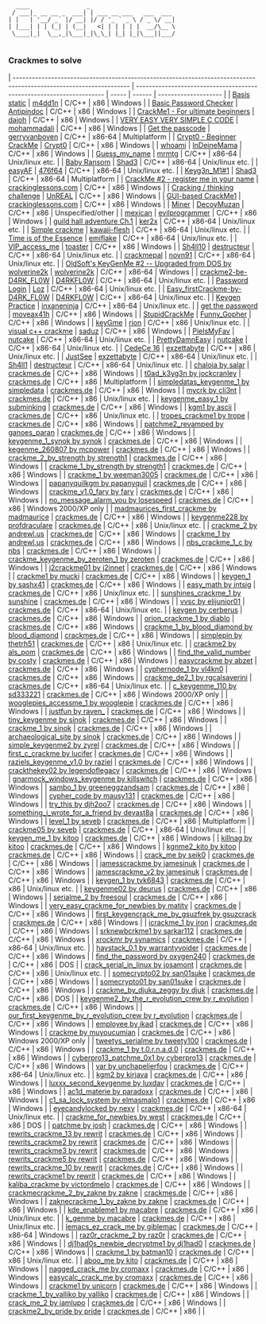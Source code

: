 ```

  ____                _                        
 / ___|_ __ __ _  ___| | ___ __ ___   ___  ___ 
| |   | '__/ _` |/ __| |/ / '_ ` _ \ / _ \/ __|
| |___| | | (_| | (__|   <| | | | | |  __/\__ \
 \____|_|  \__,_|\___|_|\_\_| |_| |_|\___||___/
                                               
```
### Crackmes to solve

| ------------------------------------------------------------------------------------------------------------------ | -------------------------------------------------------------------- | ----- | ------ | -------------------- |
| [Basis static](https://crackmes.one/crackme/60564b7e33c5d471f8c6e5cf)                                              | [m4dd1n](https://crackmes.one/user/m4dd1n)                           | C/C++ | x86    | Windows              |
| [Basic Password Checker](https://crackmes.one/crackme/6037affd33c5d42c3d016c0b)                                    | [Antipindoc](https://crackmes.one/user/Antipindoc)                   | C/C++ | x86    | Windows              |
| [CrackMe1 - For ultimate beginners](https://crackmes.one/crackme/60318a0a33c5d42c3d016b5d)                         | [dajoh](https://crackmes.one/user/dajoh)                             | C/C++ | x86    | Windows              |
| [VERY EASY VERY SIMPLE C CODE](https://crackmes.one/crackme/5fe8258333c5d4264e590114)                              | [mohammadali](https://crackmes.one/user/mohammadali)                 | C/C++ | x86    | Windows              |
| [Get the passcode](https://crackmes.one/crackme/5fca1e7933c5d424269a1a68)                                          | [gerryvanboven](https://crackmes.one/user/gerryvanboven)             | C/C++ | x86-64 | Multiplatform        |
| [Crypt0 - Beginner CrackMe](https://crackmes.one/crackme/5f907efe33c5d424269a15d1)                                 | [Crypt0](https://crackmes.one/user/Crypt0)                           | C/C++ | x86    | Windows              |
| [whoami](https://crackmes.one/crackme/5f07485e33c5d42a7c66794d)                                                    | [InDeineMama](https://crackmes.one/user/InDeineMama)                 | C/C++ | x86    | Windows              |
| [Guess_my_name](https://crackmes.one/crackme/5ed0584b33c5d449d91ae67b)                                             | [mrmtg](https://crackmes.one/user/mrmtg)                             | C/C++ | x86-64 | Unix/linux etc.      |
| [Baby Ransom](https://crackmes.one/crackme/5ec1a37533c5d449d91ae535)                                               | [Shad3](https://crackmes.one/user/Shad3)                             | C/C++ | x86-64 | Unix/linux etc.      |
| [easyAF](https://crackmes.one/crackme/5eae2d6633c5d47611746500)                                                    | [476f64](https://crackmes.one/user/476f64)                           | C/C++ | x86-64 | Unix/linux etc.      |
| [Keyg3n_M1#1](https://crackmes.one/crackme/5e66aea233c5d4439bb2dde8)                                               | [Shad3](https://crackmes.one/user/Shad3)                             | C/C++ | x86-64 | Multiplatform        |
| [CrackMe #2 - register me in your name](https://crackmes.one/crackme/5e49547033c5d4439bb2db75)                     | [crackinglessons.com](https://crackmes.one/user/crackinglessons.com) | C/C++ | x86    | Windows              |
| [Cracking / thinking challenge](https://crackmes.one/crackme/5e46ea2533c5d4439bb2db54)                             | [UnREAL](https://crackmes.one/user/UnREAL)                           | C/C++ | x86    | Windows              |
| [GUI-based CrackMe1](https://crackmes.one/crackme/5e45850133c5d4439bb2db3f)                                        | [crackinglessons.com](https://crackmes.one/user/crackinglessons.com) | C/C++ | x86    | Windows              |
| [Miner](https://crackmes.one/crackme/5e3378ef33c5d43b8718c61a)                                                     | [DecoyMuzan](https://crackmes.one/user/DecoyMuzan)                   | C/C++ | x86    | Unspecified/other    |
| [mexican](https://crackmes.one/crackme/5d63011533c5d46f00e2c305)                                                   | [evilprogrammer](https://crackmes.one/user/evilprogrammer)           | C/C++ | x86    | Windows              |
| [guild hall adventure Ch.1](https://crackmes.one/crackme/5d0fa1ac33c5d41c6d56e172)                                 | [ker2x](https://crackmes.one/user/ker2x)                             | C/C++ | x86-64 | Unix/linux etc.      |
| [Simple crackme](https://crackmes.one/crackme/5d0d1e1333c5d41c6d56e155)                                            | [kawaii-flesh](https://crackmes.one/user/kawaii-flesh)               | C/C++ | x86-64 | Unix/linux etc.      |
| [Time is of the Essence](https://crackmes.one/crackme/5d09368533c5d41c6d56e124)                                    | [emiflake](https://crackmes.one/user/emiflake)                       | C/C++ | x86-64 | Unix/linux etc.      |
| [VIP_access_me](https://crackmes.one/crackme/5d0251c133c5d41c6d56e0c3)                                             | [toaster](https://crackmes.one/user/toaster)                         | C/C++ | x86    | Windows              |
| [Sh4ll10](https://crackmes.one/crackme/5ccf3bf333c5d4419da559bd)                                                   | [destructeur](https://crackmes.one/user/destructeur)                 | C/C++ | x86-64 | Unix/linux etc.      |
| [crackmepal](https://crackmes.one/crackme/5ccecc7e33c5d4419da559b3)                                                | [novn91](https://crackmes.one/user/novn91)                           | C/C++ | x86-64 | Unix/linux etc.      |
| [OldSoft's KeyGenMe #2 -- Upgraded from DOS by wolverine2k](https://crackmes.one/crackme/5c9e187b33c5d4419da55648) | [wolverine2k](https://crackmes.one/user/wolverine2k)                 | C/C++ | x86-64 | Windows              |
| [crackme2-be-D4RK_FL0W](https://crackmes.one/crackme/5c95646333c5d46ecd37c960)                                     | [D4RKFL0W](https://crackmes.one/user/D4RKFL0W)                       | C/C++ | x86-64 | Unix/linux etc.      |
| [Password Login](https://crackmes.one/crackme/5c90a72d33c5d4776a837f07)                                            | [Loz](https://crackmes.one/user/Loz)                                 | C/C++ | x86-64 | Unix/linux etc.      |
| [Easy_firstCrackme-by-D4RK_FL0W](https://crackmes.one/crackme/5c8e1a9533c5d4776a837ecf)                            | [D4RKFL0W](https://crackmes.one/user/D4RKFL0W)                       | C/C++ | x86-64 | Unix/linux etc.      |
| [Keygen Practice](https://crackmes.one/crackme/5c8d45c333c5d4776a837ec2)                                           | [inxaneninja](https://crackmes.one/user/inxaneninja)                 | C/C++ | x86-64 | Unix/linux etc.      |
| [get the password](https://crackmes.one/crackme/5c83501333c5d4776a837df7)                                          | [moveax41h](https://crackmes.one/user/moveax41h)                     | C/C++ | x86    | Windows              |
| [StupidCrackMe](https://crackmes.one/crackme/5c6fb03b33c5d4776a837d14)                                             | [Funny_Gopher](https://crackmes.one/user/Funny_Gopher)               | C/C++ | x86    | Windows              |
| [keyGme](https://crackmes.one/crackme/5c268e8333c5d41e58e00654)                                                    | [rion](https://crackmes.one/user/rion)                               | C/C++ | x86    | Unix/linux etc.      |
| [visual c++ crackme](https://crackmes.one/crackme/5c1d6f5f33c5d41e58e005f5)                                        | [saduz](https://crackmes.one/user/saduz)                             | C/C++ | x86    | Windows              |
| [PieIsMyFav](https://crackmes.one/crackme/5c11e1f333c5d41e58e00579)                                                | [nutcake](https://crackmes.one/user/nutcake)                         | C/C++ | x86-64 | Unix/linux etc.      |
| [PrettyDamnEasy](https://crackmes.one/crackme/5c11dcaf33c5d41e58e00578)                                            | [nutcake](https://crackmes.one/user/nutcake)                         | C/C++ | x86-64 | Unix/linux etc.      |
| [CedeCe 16](https://crackmes.one/crackme/5b8101c833c5d41f5c6ba945)                                                 | [exzettabyte](https://crackmes.one/user/exzettabyte)                 | C/C++ | x86    | Unix/linux etc.      |
| [JustSee](https://crackmes.one/crackme/5b81014933c5d41f5c6ba944)                                                   | [exzettabyte](https://crackmes.one/user/exzettabyte)                 | C/C++ | x86-64 | Unix/linux etc.      |
| [Sh4ll1](https://crackmes.one/crackme/5aef37c733c5d41ac64b492e)                                                    | [destructeur](https://crackmes.one/user/destructeur)                 | C/C++ | x86-64 | Unix/linux etc.      |
| [chaloia by salar](https://crackmes.one/crackme/5ab77f6633c5d40ad448cc69)                                          | [crackmes.de](https://crackmes.one/user/crackmes.de)                 | C/C++ | x86    | Windows              |
| [t0ad_k3yg3n by jockcranley](https://crackmes.one/crackme/5ab77f6633c5d40ad448cc5c)                                | [crackmes.de](https://crackmes.one/user/crackmes.de)                 | C/C++ | x86    | Multiplatform        |
| [simpledatas_keygenme_1 by simpledata](https://crackmes.one/crackme/5ab77f6633c5d40ad448cc1f)                      | [crackmes.de](https://crackmes.one/user/crackmes.de)                 | C/C++ | x86    | Windows              |
| [mycrk by cli3nt](https://crackmes.one/crackme/5ab77f6633c5d40ad448cbfe)                                           | [crackmes.de](https://crackmes.one/user/crackmes.de)                 | C/C++ | x86    | Unix/linux etc.      |
| [keygenme_easy_1 by subminking](https://crackmes.one/crackme/5ab77f6533c5d40ad448cb99)                             | [crackmes.de](https://crackmes.one/user/crackmes.de)                 | C/C++ | x86    | Windows              |
| [kgm1 by ascii](https://crackmes.one/crackme/5ab77f6533c5d40ad448cb97)                                             | [crackmes.de](https://crackmes.one/user/crackmes.de)                 | C/C++ | x86    | Unix/linux etc.      |
| [tropes_crackme1 by trope](https://crackmes.one/crackme/5ab77f6533c5d40ad448cb89)                                  | [crackmes.de](https://crackmes.one/user/crackmes.de)                 | C/C++ | x86    | Windows              |
| [patchme2_revamped by ganoes_paran](https://crackmes.one/crackme/5ab77f6533c5d40ad448cb7c)                         | [crackmes.de](https://crackmes.one/user/crackmes.de)                 | C/C++ | x86    | Windows              |
| [keygenme_1_synok by synok](https://crackmes.one/crackme/5ab77f6533c5d40ad448cb5f)                                 | [crackmes.de](https://crackmes.one/user/crackmes.de)                 | C/C++ | x86    | Windows              |
| [kegenme_260807 by mcpower](https://crackmes.one/crackme/5ab77f6533c5d40ad448cb52)                                 | [crackmes.de](https://crackmes.one/user/crackmes.de)                 | C/C++ | x86    | Windows              |
| [crackme_2_by_strength by strength1](https://crackmes.one/crackme/5ab77f6533c5d40ad448cb4e)                        | [crackmes.de](https://crackmes.one/user/crackmes.de)                 | C/C++ | x86    | Windows              |
| [crackme_1_by_strength by strength1](https://crackmes.one/crackme/5ab77f6533c5d40ad448cb4d)                        | [crackmes.de](https://crackmes.one/user/crackmes.de)                 | C/C++ | x86    | Windows              |
| [crackme_1 by weeman3005](https://crackmes.one/crackme/5ab77f6533c5d40ad448cb4c)                                   | [crackmes.de](https://crackmes.one/user/crackmes.de)                 | C/C++ | x86    | Windows              |
| [papanyquilkgm by papanyquil](https://crackmes.one/crackme/5ab77f6433c5d40ad448cb2e)                               | [crackmes.de](https://crackmes.one/user/crackmes.de)                 | C/C++ | x86    | Windows              |
| [crackme_v1.0_fary by fary](https://crackmes.one/crackme/5ab77f6433c5d40ad448cb08)                                 | [crackmes.de](https://crackmes.one/user/crackmes.de)                 | C/C++ | x86    | Windows              |
| [no_message_alarm_you by losespeed](https://crackmes.one/crackme/5ab77f6433c5d40ad448cb02)                         | [crackmes.de](https://crackmes.one/user/crackmes.de)                 | C/C++ | x86    | Windows 2000/XP only |
| [madmaurices_first_crackme by madmaurice](https://crackmes.one/crackme/5ab77f6433c5d40ad448cafb)                   | [crackmes.de](https://crackmes.one/user/crackmes.de)                 | C/C++ | x86    | Windows              |
| [keygenme228 by profdraculare](https://crackmes.one/crackme/5ab77f6433c5d40ad448caf9)                              | [crackmes.de](https://crackmes.one/user/crackmes.de)                 | C/C++ | x86    | Unix/linux etc.      |
| [crackme_2 by andrewl.us](https://crackmes.one/crackme/5ab77f6433c5d40ad448cae6)                                   | [crackmes.de](https://crackmes.one/user/crackmes.de)                 | C/C++ | x86    | Windows              |
| [crackme_1 by andrewl.us](https://crackmes.one/crackme/5ab77f6433c5d40ad448cae3)                                   | [crackmes.de](https://crackmes.one/user/crackmes.de)                 | C/C++ | x86    | Windows              |
| [nbs_crackme_1_c by nbs](https://crackmes.one/crackme/5ab77f6433c5d40ad448cad9)                                    | [crackmes.de](https://crackmes.one/user/crackmes.de)                 | C/C++ | x86    | Windows              |
| [crackme_keygenme_by_zeroten_1 by zeroten](https://crackmes.one/crackme/5ab77f6333c5d40ad448ca93)                  | [crackmes.de](https://crackmes.one/user/crackmes.de)                 | C/C++ | x86    | Windows              |
| [j2crackme01 by j2innet](https://crackmes.one/crackme/5ab77f6333c5d40ad448ca8c)                                    | [crackmes.de](https://crackmes.one/user/crackmes.de)                 | C/C++ | x86    | Windows              |
| [crackme1 by mucki](https://crackmes.one/crackme/5ab77f6333c5d40ad448ca7d)                                         | [crackmes.de](https://crackmes.one/user/crackmes.de)                 | C/C++ | x86    | Windows              |
| [keygen_1 by sashx41](https://crackmes.one/crackme/5ab77f6333c5d40ad448ca02)                                       | [crackmes.de](https://crackmes.one/user/crackmes.de)                 | C/C++ | x86    | Windows              |
| [easy_math by intsig](https://crackmes.one/crackme/5ab77f6233c5d40ad448c9eb)                                       | [crackmes.de](https://crackmes.one/user/crackmes.de)                 | C/C++ | x86    | Unix/linux etc.      |
| [sunshines_crackme_1 by sunshine](https://crackmes.one/crackme/5ab77f6233c5d40ad448c9e8)                           | [crackmes.de](https://crackmes.one/user/crackmes.de)                 | C/C++ | x86    | Windows              |
| [vvsc by elijunior01](https://crackmes.one/crackme/5ab77f6233c5d40ad448c9e3)                                       | [crackmes.de](https://crackmes.one/user/crackmes.de)                 | C/C++ | x86-64 | Unix/linux etc.      |
| [keygen by cerberus](https://crackmes.one/crackme/5ab77f6233c5d40ad448c9cf)                                        | [crackmes.de](https://crackmes.one/user/crackmes.de)                 | C/C++ | x86    | Windows              |
| [orion_crackme_1 by diablo](https://crackmes.one/crackme/5ab77f6233c5d40ad448c9b9)                                 | [crackmes.de](https://crackmes.one/user/crackmes.de)                 | C/C++ | x86    | Windows              |
| [crackme_1_by_blood_diamond by blood_diamond](https://crackmes.one/crackme/5ab77f6133c5d40ad448c958)               | [crackmes.de](https://crackmes.one/user/crackmes.de)                 | C/C++ | x86    | Windows              |
| [simplepin by thetrh51](https://crackmes.one/crackme/5ab77f6133c5d40ad448c940)                                     | [crackmes.de](https://crackmes.one/user/crackmes.de)                 | C/C++ | x86    | Unix/linux etc.      |
| [crackme2 by als_pom](https://crackmes.one/crackme/5ab77f6133c5d40ad448c925)                                       | [crackmes.de](https://crackmes.one/user/crackmes.de)                 | C/C++ | x86    | Windows              |
| [find_the_valid_number by costy](https://crackmes.one/crackme/5ab77f6133c5d40ad448c91b)                            | [crackmes.de](https://crackmes.one/user/crackmes.de)                 | C/C++ | x86    | Windows              |
| [easycrackme by abzet](https://crackmes.one/crackme/5ab77f6133c5d40ad448c8ef)                                      | [crackmes.de](https://crackmes.one/user/crackmes.de)                 | C/C++ | x86    | Windows              |
| [cyphernode_1 by vl4kn0](https://crackmes.one/crackme/5ab77f6133c5d40ad448c8ee)                                    | [crackmes.de](https://crackmes.one/user/crackmes.de)                 | C/C++ | x86    | Windows              |
| [crackme_de2_1 by rgcalsaverini](https://crackmes.one/crackme/5ab77f6033c5d40ad448c8c4)                            | [crackmes.de](https://crackmes.one/user/crackmes.de)                 | C/C++ | x86-64 | Unix/linux etc.      |
| [c_keygenme_110 by sd333221](https://crackmes.one/crackme/5ab77f6033c5d40ad448c83a)                                | [crackmes.de](https://crackmes.one/user/crackmes.de)                 | C/C++ | x86    | Windows 2000/XP only |
| [wooglepies_accessme_1 by wooglepie](https://crackmes.one/crackme/5ab77f5f33c5d40ad448c830)                        | [crackmes.de](https://crackmes.one/user/crackmes.de)                 | C/C++ | x86    | Windows              |
| [justfun by raven_](https://crackmes.one/crackme/5ab77f5f33c5d40ad448c825)                                         | [crackmes.de](https://crackmes.one/user/crackmes.de)                 | C/C++ | x86    | Windows              |
| [tiny_keygenme by sinok](https://crackmes.one/crackme/5ab77f5f33c5d40ad448c81c)                                    | [crackmes.de](https://crackmes.one/user/crackmes.de)                 | C/C++ | x86    | Windows              |
| [crackme_1 by sinok](https://crackmes.one/crackme/5ab77f5f33c5d40ad448c81a)                                        | [crackmes.de](https://crackmes.one/user/crackmes.de)                 | C/C++ | x86    | Windows              |
| [archaeological_site by sinok](https://crackmes.one/crackme/5ab77f5f33c5d40ad448c819)                              | [crackmes.de](https://crackmes.one/user/crackmes.de)                 | C/C++ | x86    | Windows              |
| [simple_keygenme2 by zyrel](https://crackmes.one/crackme/5ab77f5f33c5d40ad448c7e2)                                 | [crackmes.de](https://crackmes.one/user/crackmes.de)                 | C/C++ | x86    | Windows              |
| [first_c_crackme by lucifer](https://crackmes.one/crackme/5ab77f5f33c5d40ad448c7d4)                                | [crackmes.de](https://crackmes.one/user/crackmes.de)                 | C/C++ | x86    | Windows              |
| [raziels_keygenme_v1.0 by raziel](https://crackmes.one/crackme/5ab77f5f33c5d40ad448c7cc)                           | [crackmes.de](https://crackmes.one/user/crackmes.de)                 | C/C++ | x86    | Windows              |
| [crackthekey02 by legendoflegacy](https://crackmes.one/crackme/5ab77f5f33c5d40ad448c7cb)                           | [crackmes.de](https://crackmes.one/user/crackmes.de)                 | C/C++ | x86    | Windows              |
| [gnarmock_windows_keygenme by killswitch](https://crackmes.one/crackme/5ab77f5f33c5d40ad448c7c2)                   | [crackmes.de](https://crackmes.one/user/crackmes.de)                 | C/C++ | x86    | Windows              |
| [sambo_1 by greeneggzandsam](https://crackmes.one/crackme/5ab77f5f33c5d40ad448c7c0)                                | [crackmes.de](https://crackmes.one/user/crackmes.de)                 | C/C++ | x86    | Windows              |
| [cypher_code by mausy131](https://crackmes.one/crackme/5ab77f5f33c5d40ad448c7b8)                                   | [crackmes.de](https://crackmes.one/user/crackmes.de)                 | C/C++ | x86    | Windows              |
| [try_this by djh2oo7](https://crackmes.one/crackme/5ab77f5f33c5d40ad448c7b4)                                       | [crackmes.de](https://crackmes.one/user/crackmes.de)                 | C/C++ | x86    | Windows              |
| [something_i_wrote_for_a_friend by devast8a](https://crackmes.one/crackme/5ab77f5e33c5d40ad448c795)                | [crackmes.de](https://crackmes.one/user/crackmes.de)                 | C/C++ | x86    | Windows              |
| [level_1 by seveb](https://crackmes.one/crackme/5ab77f5e33c5d40ad448c78e)                                          | [crackmes.de](https://crackmes.one/user/crackmes.de)                 | C/C++ | x86    | Multiplatform        |
| [crackme05 by seveb](https://crackmes.one/crackme/5ab77f5e33c5d40ad448c78c)                                        | [crackmes.de](https://crackmes.one/user/crackmes.de)                 | C/C++ | x86-64 | Unix/linux etc.      |
| [keygen_me_1 by kitoo](https://crackmes.one/crackme/5ab77f5e33c5d40ad448c76c)                                      | [crackmes.de](https://crackmes.one/user/crackmes.de)                 | C/C++ | x86    | Windows              |
| [killnag by kitoo](https://crackmes.one/crackme/5ab77f5e33c5d40ad448c76b)                                          | [crackmes.de](https://crackmes.one/user/crackmes.de)                 | C/C++ | x86    | Windows              |
| [kgnme2_kito by kitoo](https://crackmes.one/crackme/5ab77f5e33c5d40ad448c76a)                                      | [crackmes.de](https://crackmes.one/user/crackmes.de)                 | C/C++ | x86    | Windows              |
| [crack_me by seik0](https://crackmes.one/crackme/5ab77f5e33c5d40ad448c752)                                         | [crackmes.de](https://crackmes.one/user/crackmes.de)                 | C/C++ | x86    | Windows              |
| [jamesscrackme by jamesinuk](https://crackmes.one/crackme/5ab77f5e33c5d40ad448c748)                                | [crackmes.de](https://crackmes.one/user/crackmes.de)                 | C/C++ | x86    | Windows              |
| [jamescrackme_v2 by jamesinuk](https://crackmes.one/crackme/5ab77f5e33c5d40ad448c747)                              | [crackmes.de](https://crackmes.one/user/crackmes.de)                 | C/C++ | x86    | Windows              |
| [keygen_1 by tvk6843](https://crackmes.one/crackme/5ab77f5e33c5d40ad448c744)                                       | [crackmes.de](https://crackmes.one/user/crackmes.de)                 | C/C++ | x86    | Unix/linux etc.      |
| [keygenme02 by deurus](https://crackmes.one/crackme/5ab77f5e33c5d40ad448c741)                                      | [crackmes.de](https://crackmes.one/user/crackmes.de)                 | C/C++ | x86    | Windows              |
| [serialme_2 by freesoul](https://crackmes.one/crackme/5ab77f5e33c5d40ad448c71a)                                    | [crackmes.de](https://crackmes.one/user/crackmes.de)                 | C/C++ | x86    | Windows              |
| [very_easy_crackme_for_newbies by matitv](https://crackmes.one/crackme/5ab77f5e33c5d40ad448c719)                   | [crackmes.de](https://crackmes.one/user/crackmes.de)                 | C/C++ | x86    | Windows              |
| [first_keygencrack_me_by_gsuzfrek by gsuzcrack](https://crackmes.one/crackme/5ab77f5d33c5d40ad448c711)             | [crackmes.de](https://crackmes.one/user/crackmes.de)                 | C/C++ | x86    | Windows              |
| [icrackme_1 by iron](https://crackmes.one/crackme/5ab77f5d33c5d40ad448c6b4)                                        | [crackmes.de](https://crackmes.one/user/crackmes.de)                 | C/C++ | x86    | Windows              |
| [srknewbcrkme1 by sarkar112](https://crackmes.one/crackme/5ab77f5d33c5d40ad448c6a7)                                | [crackmes.de](https://crackmes.one/user/crackmes.de)                 | C/C++ | x86    | Windows              |
| [xrockmr by synamics](https://crackmes.one/crackme/5ab77f5d33c5d40ad448c69f)                                       | [crackmes.de](https://crackmes.one/user/crackmes.de)                 | C/C++ | x86-64 | Unix/linux etc.      |
| [haystack_0.1 by warrantyvoider](https://crackmes.one/crackme/5ab77f5d33c5d40ad448c692)                            | [crackmes.de](https://crackmes.one/user/crackmes.de)                 | C/C++ | x86    | Windows              |
| [find_the_password by oxygen240](https://crackmes.one/crackme/5ab77f5c33c5d40ad448c678)                            | [crackmes.de](https://crackmes.one/user/crackmes.de)                 | C/C++ | x86    | DOS                  |
| [crack_serial_in_linux by josamont](https://crackmes.one/crackme/5ab77f5c33c5d40ad448c668)                         | [crackmes.de](https://crackmes.one/user/crackmes.de)                 | C/C++ | x86    | Unix/linux etc.      |
| [somecrypto02 by san01suke](https://crackmes.one/crackme/5ab77f5c33c5d40ad448c645)                                 | [crackmes.de](https://crackmes.one/user/crackmes.de)                 | C/C++ | x86    | Windows              |
| [somecrypto01 by san01suke](https://crackmes.one/crackme/5ab77f5c33c5d40ad448c642)                                 | [crackmes.de](https://crackmes.one/user/crackmes.de)                 | C/C++ | x86    | Windows              |
| [crackme_by_djuka_zeggy by djuk](https://crackmes.one/crackme/5ab77f5c33c5d40ad448c641)                            | [crackmes.de](https://crackmes.one/user/crackmes.de)                 | C/C++ | x86    | DOS                  |
| [keygenme2_by_the_r_evolution_crew by r_evolution](https://crackmes.one/crackme/5ab77f5c33c5d40ad448c63c)          | [crackmes.de](https://crackmes.one/user/crackmes.de)                 | C/C++ | x86    | Windows              |
| [our_first_keygenme_by_r_evolution_crew by r_evolution](https://crackmes.one/crackme/5ab77f5c33c5d40ad448c63b)     | [crackmes.de](https://crackmes.one/user/crackmes.de)                 | C/C++ | x86    | Windows              |
| [employee by ikad](https://crackmes.one/crackme/5ab77f5c33c5d40ad448c621)                                          | [crackmes.de](https://crackmes.one/user/crackmes.de)                 | C/C++ | x86    | Windows              |
| [crackme by muyoucumian](https://crackmes.one/crackme/5ab77f5b33c5d40ad448c5d9)                                    | [crackmes.de](https://crackmes.one/user/crackmes.de)                 | C/C++ | x86    | Windows 2000/XP only |
| [tweetys_serialme by tweety100](https://crackmes.one/crackme/5ab77f5b33c5d40ad448c5c4)                             | [crackmes.de](https://crackmes.one/user/crackmes.de)                 | C/C++ | x86    | Windows              |
| [crackme_1 by t.0.r.n.a.d.0](https://crackmes.one/crackme/5ab77f5b33c5d40ad448c5bb)                                | [crackmes.de](https://crackmes.one/user/crackmes.de)                 | C/C++ | x86    | Windows              |
| [cyberpro13_patchme_0x1 by cyberpro13](https://crackmes.one/crackme/5ab77f5b33c5d40ad448c5b8)                      | [crackmes.de](https://crackmes.one/user/crackmes.de)                 | C/C++ | x86    | Windows              |
| [var by unchapelierfou](https://crackmes.one/crackme/5ab77f5b33c5d40ad448c5b3)                                     | [crackmes.de](https://crackmes.one/user/crackmes.de)                 | C/C++ | x86-64 | Unix/linux etc.      |
| [kgm2 by kirjava](https://crackmes.one/crackme/5ab77f5b33c5d40ad448c59e)                                           | [crackmes.de](https://crackmes.one/user/crackmes.de)                 | C/C++ | x86    | Windows              |
| [luxxx_second_keygenme by luxdav](https://crackmes.one/crackme/5ab77f5b33c5d40ad448c584)                           | [crackmes.de](https://crackmes.one/user/crackmes.de)                 | C/C++ | x86    | Windows              |
| [ac1d_materie by paradoxx](https://crackmes.one/crackme/5ab77f5b33c5d40ad448c57d)                                  | [crackmes.de](https://crackmes.one/user/crackmes.de)                 | C/C++ | x86    | Windows              |
| [c1_sa_lock_system by elmasmalo1](https://crackmes.one/crackme/5ab77f5b33c5d40ad448c56c)                           | [crackmes.de](https://crackmes.one/user/crackmes.de)                 | C/C++ | x86    | Windows              |
| [eyecandylocked by nexy](https://crackmes.one/crackme/5ab77f5b33c5d40ad448c563)                                    | [crackmes.de](https://crackmes.one/user/crackmes.de)                 | C/C++ | x86-64 | Unix/linux etc.      |
| [crackme_for_newbies by west](https://crackmes.one/crackme/5ab77f5a33c5d40ad448c550)                               | [crackmes.de](https://crackmes.one/user/crackmes.de)                 | C/C++ | x86    | DOS                  |
| [patchme by josh](https://crackmes.one/crackme/5ab77f5a33c5d40ad448c54e)                                           | [crackmes.de](https://crackmes.one/user/crackmes.de)                 | C/C++ | x86    | Windows              |
| [rewrits_crackme_13 by rewrit](https://crackmes.one/crackme/5ab77f5a33c5d40ad448c53f)                              | [crackmes.de](https://crackmes.one/user/crackmes.de)                 | C/C++ | x86    | Windows              |
| [rewrits_crackme2 by rewrit](https://crackmes.one/crackme/5ab77f5a33c5d40ad448c53e)                                | [crackmes.de](https://crackmes.one/user/crackmes.de)                 | C/C++ | x86    | Windows              |
| [rewrits_crackme3 by rewrit](https://crackmes.one/crackme/5ab77f5a33c5d40ad448c53d)                                | [crackmes.de](https://crackmes.one/user/crackmes.de)                 | C/C++ | x86    | Windows              |
| [rewrits_crackme5 by rewrit](https://crackmes.one/crackme/5ab77f5a33c5d40ad448c53c)                                | [crackmes.de](https://crackmes.one/user/crackmes.de)                 | C/C++ | x86    | Windows              |
| [rewrits_crackme_10 by rewrit](https://crackmes.one/crackme/5ab77f5a33c5d40ad448c53a)                              | [crackmes.de](https://crackmes.one/user/crackmes.de)                 | C/C++ | x86    | Windows              |
| [rewrits_crackme1 by rewrit](https://crackmes.one/crackme/5ab77f5a33c5d40ad448c537)                                | [crackmes.de](https://crackmes.one/user/crackmes.de)                 | C/C++ | x86    | Windows              |
| [kaliba_crackme by victordmelo](https://crackmes.one/crackme/5ab77f5a33c5d40ad448c50a)                             | [crackmes.de](https://crackmes.one/user/crackmes.de)                 | C/C++ | x86    | Windows              |
| [crackmecrackme_2_by_zakne by zakne](https://crackmes.one/crackme/5ab77f5a33c5d40ad448c502)                        | [crackmes.de](https://crackmes.one/user/crackmes.de)                 | C/C++ | x86    | Windows              |
| [zaknecrackme_1_by_zakne by zakne](https://crackmes.one/crackme/5ab77f5a33c5d40ad448c500)                          | [crackmes.de](https://crackmes.one/user/crackmes.de)                 | C/C++ | x86    | Windows              |
| [kde_enableme1 by macabre](https://crackmes.one/crackme/5ab77f5a33c5d40ad448c4fb)                                  | [crackmes.de](https://crackmes.one/user/crackmes.de)                 | C/C++ | x86    | Unix/linux etc.      |
| [k_genme by macabre](https://crackmes.one/crackme/5ab77f5a33c5d40ad448c4fa)                                        | [crackmes.de](https://crackmes.one/user/crackmes.de)                 | C/C++ | x86    | Unix/linux etc.      |
| [lemacs_ez_crack_me by giblemac](https://crackmes.one/crackme/5ab77f5a33c5d40ad448c4e4)                            | [crackmes.de](https://crackmes.one/user/crackmes.de)                 | C/C++ | x86-64 | Windows              |
| [raz0r_crackme_2 by raz0r](https://crackmes.one/crackme/5ab77f5a33c5d40ad448c4cd)                                  | [crackmes.de](https://crackmes.one/user/crackmes.de)                 | C/C++ | x86    | Windows              |
| [dj1had0s_newbie_decryptme1 by dj1had0](https://crackmes.one/crackme/5ab77f5933c5d40ad448c4be)                     | [crackmes.de](https://crackmes.one/user/crackmes.de)                 | C/C++ | x86    | Windows              |
| [crackme_1 by batman10](https://crackmes.one/crackme/5ab77f5933c5d40ad448c48a)                                     | [crackmes.de](https://crackmes.one/user/crackmes.de)                 | C/C++ | x86    | Unix/linux etc.      |
| [aboo_me by kito](https://crackmes.one/crackme/5ab77f5933c5d40ad448c484)                                           | [crackmes.de](https://crackmes.one/user/crackmes.de)                 | C/C++ | x86    | Windows              |
| [nagged_crack_me by cromaxx](https://crackmes.one/crackme/5ab77f5933c5d40ad448c477)                                | [crackmes.de](https://crackmes.one/user/crackmes.de)                 | C/C++ | x86    | Windows              |
| [easycalc_crack_me by cromaxx](https://crackmes.one/crackme/5ab77f5933c5d40ad448c475)                              | [crackmes.de](https://crackmes.one/user/crackmes.de)                 | C/C++ | x86    | Windows              |
| [crackme1 by unicorn](https://crackmes.one/crackme/5ab77f5933c5d40ad448c471)                                       | [crackmes.de](https://crackmes.one/user/crackmes.de)                 | C/C++ | x86    | Windows              |
| [crackme_1_by_valliko by valliko](https://crackmes.one/crackme/5ab77f5933c5d40ad448c468)                           | [crackmes.de](https://crackmes.one/user/crackmes.de)                 | C/C++ | x86    | Windows              |
| [crack_me_2 by iamlupo](https://crackmes.one/crackme/5ab77f5933c5d40ad448c462)                                     | [crackmes.de](https://crackmes.one/user/crackmes.de)                 | C/C++ | x86    | Windows              |
| [crackme2_by_pride by pride](https://crackmes.one/crackme/5ab77f5933c5d40ad448c458)                                | [crackmes.de](https://crackmes.one/user/crackmes.de)                 | C/C++ | x86    |                      |
